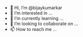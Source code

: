 - 👋 Hi, I’m @bijaykumarkar
- 👀 I’m interested in ...
- 🌱 I’m currently learning ...
- 💞️ I’m looking to collaborate on ...
- 📫 How to reach me ...

<!---muna
bijaykumarkar/bijaykumarkar is a ✨ special ✨ repository because its `README.md` (this file) appears on your GitHub profile.
You can click the Preview link to take a look at your changes.
--->




